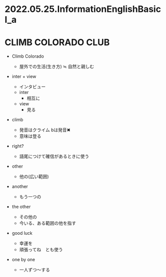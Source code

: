 # 2022.05.25.InformationEnglishBasicI_a
# CLIMB COLORADO CLUB
- Climb Colorado
  - 屋外での生活(生き方) ≒ 自然と親しむ
- inter + view
  - インタビュー
  - inter
    - 相互に
  - view
    - 見る
- climb
  - 発音はクライム bは発音✖
  - 意味は登る

- right?
  - 語尾につけて確信があるときに使う

- other
  - 他の(広い範囲)
- another
  - もう一つの
- the other
  - その他の
  - 今いる、ある範囲の他を指す

- good luck
  - 幸運を
  - 頑張ってね　とも使う

- one by one
  - 一人ずつ～する


